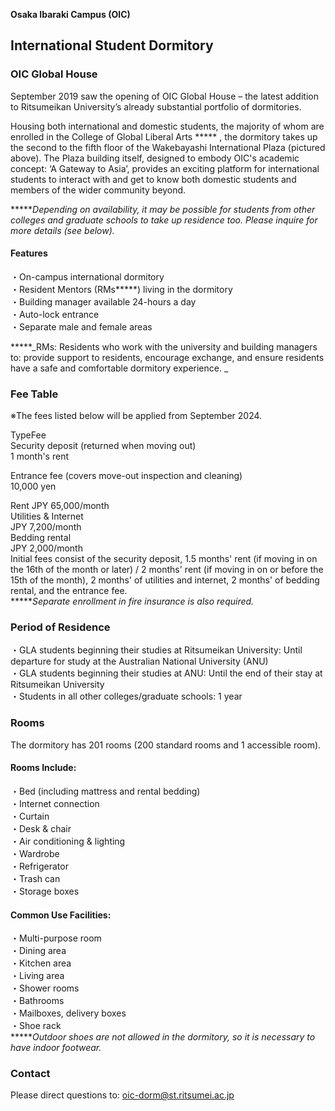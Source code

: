 **Osaka Ibaraki Campus (OIC)**


## International Student Dormitory

  

### OIC Global House  

September 2019 saw the opening of OIC Global House – the latest addition to Ritsumeikan University’s already substantial portfolio of dormitories.  
  
Housing both international and domestic students, the majority of whom are enrolled in the College of Global Liberal Arts ***** , the dormitory takes up the second to the fifth floor of the Wakebayashi International Plaza (pictured above). The Plaza building itself, designed to embody OIC's academic concept: ‘A Gateway to Asia’, provides an exciting platform for international students to interact with and get to know both domestic students and members of the wider community beyond.

*****_Depending on availability, it may be possible for students from other colleges and graduate schools to take up residence too. Please inquire for more details (see below)._

  

#### Features

・On-campus international dormitory  
・Resident Mentors (RMs*****) living in the dormitory  
・Building manager available 24-hours a day  
・Auto-lock entrance  
・Separate male and female areas  
  
*****_RMs: Residents who work with the university and building managers to: provide support to residents, encourage exchange, and ensure residents have a safe and comfortable dormitory experience. _    

### Fee Table

※The fees listed below will be applied from September 2024.

TypeFee  
Security deposit (returned when moving out)  
1 month's rent  
  
Entrance fee (covers move-out inspection and cleaning)  
10,000 yen  
  
Rent JPY 65,000/month  
Utilities & Internet  
JPY 7,200/month  
Bedding rental  
JPY 2,000/month  
Initial fees consist of the security deposit, 1.5 months' rent (if moving in on the 16th of the month or later) / 2 months' rent (if moving in on or before the 15th of the month), 2 months' of utilities and internet, 2 months' of bedding rental, and the entrance fee.  
*****_Separate enrollment in fire insurance is also required._  

### Period of Residence

・GLA students beginning their studies at Ritsumeikan University: Until departure for study at the Australian National University (ANU)  
・GLA students beginning their studies at ANU: Until the end of their stay at Ritsumeikan University  
・Students in all other colleges/graduate schools: 1 year

### Rooms

The dormitory has 201 rooms (200 standard rooms and 1 accessible room).  

#### Rooms Include:

・Bed (including mattress and rental bedding)  
・Internet connection  
・Curtain  
・Desk & chair  
・Air conditioning & lighting  
・Wardrobe  
・Refrigerator  
・Trash can  
・Storage boxes  

#### Common Use Facilities:

・Multi-purpose room  
・Dining area  
・Kitchen area  
・Living area  
・Shower rooms  
・Bathrooms  
・Mailboxes, delivery boxes  
・Shoe rack  
*****_Outdoor shoes are not allowed in the dormitory, so it is necessary to have indoor footwear._

### Contact

Please direct questions to: oic-dorm@st.ritsumei.ac.jp